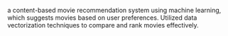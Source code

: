 a content-based movie recommendation system using machine learning, which suggests movies based on user preferences. Utilized data vectorization techniques to compare and rank movies effectively.
